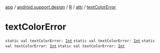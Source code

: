 [app](../../../index.md) / [android.support.design](../../index.md) / [R](../index.md) / [attr](index.md) / [textColorError](.)

# textColorError

`static val textColorError: `[`Int`](https://kotlinlang.org/api/latest/jvm/stdlib/kotlin/-int/index.html)
`static val textColorError: `[`Int`](https://kotlinlang.org/api/latest/jvm/stdlib/kotlin/-int/index.html)
`static val textColorError: `[`Int`](https://kotlinlang.org/api/latest/jvm/stdlib/kotlin/-int/index.html)
`static val textColorError: `[`Int`](https://kotlinlang.org/api/latest/jvm/stdlib/kotlin/-int/index.html)